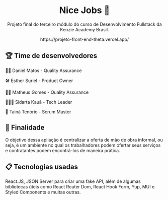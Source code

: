 <h1 align="center">
  Nice Jobs 🔎
</h1>

<p align = "center">
Projeto final do terceiro módulo do curso de Desenvolvimento Fullstack da Kenzie Academy Brasil. 
</p>
<p align = "center">
https://projeto-front-end-theta.vercel.app/
</p>
<h2>
🏆 Time de desenvolvedores
</h2>

<p>🤹🏿 Daniel Matos - Quality Assurance</p>
<p>🛠️ Esther Suriel - Product Owner</p>
<p>🤹🏼 Matheus Gomes - Quality Assurance</p>
<p>👨🏻‍💻 Sidarta Kauã - Tech Leader</p>
<p>🤼 Tainá Tenório - Scrum Master</p>


<h2>
🌟 Finalidade
</h2>
<p>
O objetivo dessa apliação é centralizar a oferta de mão de obra informal, ou seja, é um ambiente no qual os trabalhadores podem ofertar seus serviços e contratantes podem encontrá-los de maneira prática.
</p>

<h2>
📋 Tecnologias usadas 
</h2>
<p>
React.JS, JSON Server para criar uma fake API, além de algumas bibliotecas úteis como React Router Dom, React Hook Form, Yup, MUI e Styled Components e muitas outras.
</p>
